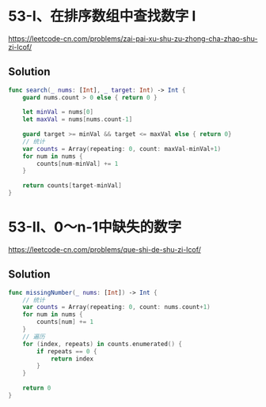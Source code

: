 

# 53-I、在排序数组中查找数字 I

<https://leetcode-cn.com/problems/zai-pai-xu-shu-zu-zhong-cha-zhao-shu-zi-lcof/>

## Solution

```swift
func search(_ nums: [Int], _ target: Int) -> Int {
    guard nums.count > 0 else { return 0 }
    
    let minVal = nums[0]
    let maxVal = nums[nums.count-1]
    
    guard target >= minVal && target <= maxVal else { return 0}
    // 统计
    var counts = Array(repeating: 0, count: maxVal-minVal+1)
    for num in nums {
        counts[num-minVal] += 1
    }
    
    return counts[target-minVal]
}
```

# 53-II、0～n-1中缺失的数字

<https://leetcode-cn.com/problems/que-shi-de-shu-zi-lcof/>

## Solution

```swift
func missingNumber(_ nums: [Int]) -> Int {
    // 统计
    var counts = Array(repeating: 0, count: nums.count+1)
    for num in nums {
        counts[num] += 1
    }
    // 遍历
    for (index, repeats) in counts.enumerated() {
        if repeats == 0 {
            return index
        }
    }
    
    return 0
}
```
